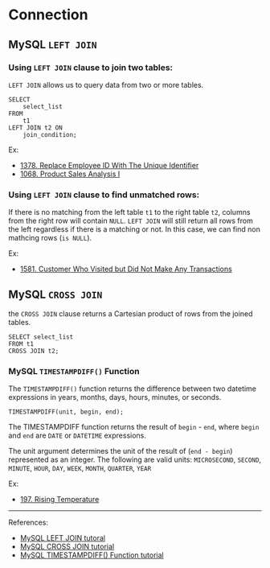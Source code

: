 # Connection

## MySQL `LEFT JOIN`

### Using `LEFT JOIN` clause to join two tables:

`LEFT JOIN` allows us to query data from two or more tables.

```MYSQL
SELECT 
    select_list
FROM
    t1
LEFT JOIN t2 ON 
    join_condition;
```

Ex: 
- [1378. Replace Employee ID With The Unique Identifier](https://leetcode.cn/problems/replace-employee-id-with-the-unique-identifier/description/?envType=study-plan-v2&envId=sql-free-50)
- [1068. Product Sales Analysis I](https://leetcode.cn/problems/product-sales-analysis-i/description/?envType=study-plan-v2&envId=sql-free-50)


### Using `LEFT JOIN` clause to find unmatched rows:

If there is no matching from the left table `t1` to the right table `t2`, columns from the right row will contain `NULL`. `LEFT JOIN` will still return all rows from the left regardless if there is a matching or not. In this case, we can find non mathcing rows (`is NULL`).

Ex:
- [1581. Customer Who Visited but Did Not Make Any Transactions](https://leetcode.cn/problems/customer-who-visited-but-did-not-make-any-transactions/description/?envType=study-plan-v2&envId=sql-free-50)


## MySQL `CROSS JOIN`
 the `CROSS JOIN` clause returns a Cartesian product of rows from the joined tables.
```MySQL
SELECT select_list 
FROM t1
CROSS JOIN t2;
```
### MySQL `TIMESTAMPDIFF()` Function

The `TIMESTAMPDIFF()` function returns the difference between two datetime expressions in years, months, days, hours, minutes, or seconds.
```MySQL
TIMESTAMPDIFF(unit, begin, end);
```
The TIMESTAMPDIFF function returns the result of `begin` - `end`, where `begin` and `end` are `DATE` or `DATETIME` expressions.

The unit argument determines the unit of the result of (`end - begin`) represented as an integer. The following are valid units:
`MICROSECOND`, `SECOND`, `MINUTE`, `HOUR`, `DAY`, `WEEK`, `MONTH`, `QUARTER`, `YEAR`

Ex: 
- [197. Rising Temperature](https://leetcode.cn/problems/rising-temperature/description/?envType=study-plan-v2&envId=sql-free-50)
---

References: 
- [MySQL LEFT JOIN tutoral](https://www.mysqltutorial.org/mysql-left-join.aspx)
- [MySQL CROSS JOIN tutorial](https://www.mysqltutorial.org/mysql-cross-join/)
- [MySQL TIMESTAMPDIFF() Function tutorial](https://www.mysqltutorial.org/mysql-timestampdiff/)